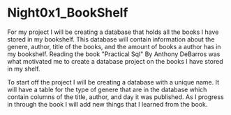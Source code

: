 # Night0x1_BookShelf

For my project I will be creating a database that holds all the books I have 
stored in my bookshelf. This database will contain information about the genere,
author, title of the books, and the amount of books a author has in my bookshelf.
Reading the book "Practical Sql" By Anthony DeBarros was what motivated me to 
create a database project on the books I have stored in my shelf.

To start off the project I will be creating a database with a unique name.
It will have a table for the type of genere that are in the database which 
contain columns of the title, author, and day it was published. As I progress
in through the book I will add new things that I learned from the book.
